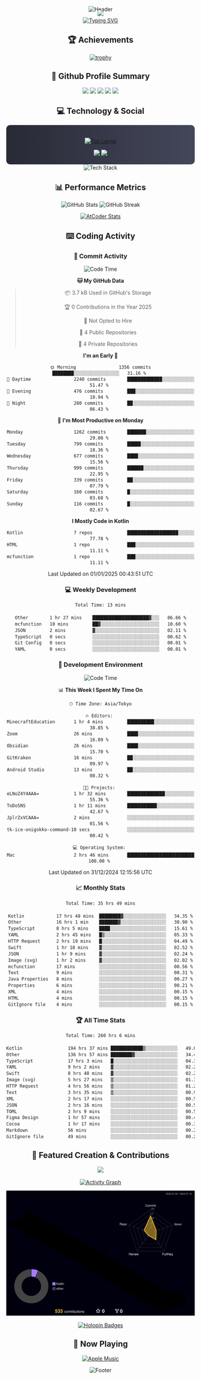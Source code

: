 <div align="center">
  
![Header](https://capsule-render.vercel.app/api?type=waving&color=gradient&customColorList=12&height=300&section=header&text=Welcome%20to%20Batapii's%20Universe&fontSize=50&animation=fadeIn&fontAlignY=40&desc=Android%20Developer%20|%20Kotlin%20LOVE%20)

<div style="margin-top: -20px;">
  <img src="https://readme-typing-svg.herokuapp.com/?lines=Crafting+Android+Experiences;Building+Tomorrow's+Apps+Today;Always+Learning,+Always+Growing&font=Fira%20Code&center=true&width=440&height=45&color=f75c7e&vCenter=true&size=22&pause=1000">
</div>

<a href="https://git.io/typing-svg">
  <img src="https://readme-typing-svg.demolab.com?font=Fira+Code&weight=600&size=28&duration=4000&pause=1000&center=true&vCenter=true&width=800&lines=Hey+there!+I'm+Batapii+%F0%9F%91%8B;Android+Developer+from+Japan+%F0%9F%87%AF%F0%9F%87%B5" alt="Typing SVG" />
</a>

## 🏆 Achievements

[![trophy](https://github-profile-trophy.vercel.app/?username=batapii&theme=onestar&no-frame=true&no-bg=true&column=8&rank=SECRET,SSS,SS,S,AAA,AA,A,B,C,?&margin-w=10&margin-h=10)](https://github.com/ryo-ma/github-profile-trophy)

## 🎯 Github Profile Summary

<div align="center">
  <img src="http://github-profile-summary-cards.vercel.app/api/cards/profile-details?username=batapii&theme=radical" />
  <img src="http://github-profile-summary-cards.vercel.app/api/cards/repos-per-language?username=batapii&theme=radical" />
  <img src="http://github-profile-summary-cards.vercel.app/api/cards/most-commit-language?username=batapii&theme=radical" />
  <img src="http://github-profile-summary-cards.vercel.app/api/cards/stats?username=batapii&theme=radical" />
  <img src="http://github-profile-summary-cards.vercel.app/api/cards/productive-time?username=batapii&theme=radical" />
</div>

## 💻 Technology & Social

<div align="center" style="background: linear-gradient(to right, #282A36, #44475A); padding: 20px; border-radius: 10px;">

[![Top Langs](https://github-readme-stats.vercel.app/api/top-langs/?username=batapii
)](https://github.com/anuraghazra/github-readme-stats)

<div style="margin-top: 15px">
<a href="https://github.com/batapii"><img src="https://img.shields.io/github/followers/batapii?style=for-the-badge&logo=github&label=Follow&color=ff6e96&labelColor=282A36"/></a>
<a href="https://twitter.com/batapii3939"><img src="https://img.shields.io/twitter/follow/batapii?style=for-the-badge&logo=twitter&color=1DA1F2&labelColor=282A36&label= Twitter"/></a>
</div>

</div>

<div align="center">
<img src="https://github-readme-tech-stack.vercel.app/api/cards?title=Tech+Stack&align=center&titleAlign=center&fontSize=20&lineHeight=10&lineCount=4&theme=github_dark&width=800&bg=%230D1117&badge=%23161B22&border=%2321262D&titleColor=%2358A6FF&line1=kotlin%2Ckotlin%2C0095D5%3Bandroid%2Candroid%2C00ff00%3Bjetpackcompose%2Cjetpack%2C4285F4%3B&line2=swift%2Cswift%2CFA7343%3Bfirebase%2Cfirebase%2CFFCA28%3Bgithub%2Cgithub%2C181717%3B&line3=typescript%2Ctypescript%2C3178C6%3Bgraphql%2Cgraphql%2CE10098%3Bsupabase%2Csupabase%2C3FCF8E%3B&line4=gradle%2Cgradle%2C02303A%3Bgitkraken%2Cgitkraken%2C179287%3Bpostman%2Cpostman%2CFF6C37%3B" alt="Tech Stack" />
</div>



## 📊 Performance Metrics

<div align="center">

![GitHub Stats](https://github-readme-stats.vercel.app/api?username=batapii&show_icons=true&theme=radical&hide_border=true&bg_color=0D1117)
![GitHub Streak](https://github-readme-streak-stats.herokuapp.com/?user=batapii&theme=radical&hide_border=true&background=0D1117)

[![AtCoder Stats](https://atcoder-readme-stats.vercel.app/stats/batapii3939?theme=dark&show_history=5&width=495)](https://github.com/iwbc-mzk/atcoder-readme-stats)

</div>

## ⌨️ Coding Activity

### 🌟 Commit Activity
<!--START_SECTION:commit-stats-->
![Code Time](http://img.shields.io/badge/Code%20Time-397%20hrs%203%20mins-blue)

**🐱 My GitHub Data** 

> 📦 3.7 kB Used in GitHub's Storage 
 > 
> 🏆 0 Contributions in the Year 2025
 > 
> 🚫 Not Opted to Hire
 > 
> 📜 4 Public Repositories 
 > 
> 🔑 4 Private Repositories 
 > 
**I'm an Early 🐤** 

```text
🌞 Morning                1356 commits        ████████░░░░░░░░░░░░░░░░░   31.16 % 
🌆 Daytime                2240 commits        █████████████░░░░░░░░░░░░   51.47 % 
🌃 Evening                476 commits         ███░░░░░░░░░░░░░░░░░░░░░░   10.94 % 
🌙 Night                  280 commits         ██░░░░░░░░░░░░░░░░░░░░░░░   06.43 % 
```
📅 **I'm Most Productive on Monday** 

```text
Monday                   1262 commits        ███████░░░░░░░░░░░░░░░░░░   29.00 % 
Tuesday                  799 commits         █████░░░░░░░░░░░░░░░░░░░░   18.36 % 
Wednesday                677 commits         ████░░░░░░░░░░░░░░░░░░░░░   15.56 % 
Thursday                 999 commits         ██████░░░░░░░░░░░░░░░░░░░   22.95 % 
Friday                   339 commits         ██░░░░░░░░░░░░░░░░░░░░░░░   07.79 % 
Saturday                 160 commits         █░░░░░░░░░░░░░░░░░░░░░░░░   03.68 % 
Sunday                   116 commits         █░░░░░░░░░░░░░░░░░░░░░░░░   02.67 % 
```


**I Mostly Code in Kotlin** 

```text
Kotlin                   7 repos             ███████████████████░░░░░░   77.78 % 
HTML                     1 repo              ███░░░░░░░░░░░░░░░░░░░░░░   11.11 % 
mcfunction               1 repo              ███░░░░░░░░░░░░░░░░░░░░░░   11.11 % 
```




 Last Updated on 01/01/2025 00:43:51 UTC
<!--END_SECTION:commit-stats-->

### 💻 Weekly Development
<!--START_SECTION:wakatime-->

```txt
Total Time: 13 mins

Other        1 hr 27 mins    █████████████████████▓░░░   86.66 %
mcfunction   10 mins         ██▓░░░░░░░░░░░░░░░░░░░░░░   10.60 %
JSON         2 mins          ▓░░░░░░░░░░░░░░░░░░░░░░░░   02.11 %
TypeScript   0 secs          ░░░░░░░░░░░░░░░░░░░░░░░░░   00.62 %
Git Config   0 secs          ░░░░░░░░░░░░░░░░░░░░░░░░░   00.01 %
YAML         0 secs          ░░░░░░░░░░░░░░░░░░░░░░░░░   00.01 %
```

<!--END_SECTION:wakatime-->

### 🔨 Development Environment
<!--START_SECTION:dev-stats-->
![Code Time](http://img.shields.io/badge/Code%20Time-397%20hrs%203%20mins-blue)

📊 **This Week I Spent My Time On** 

```text
🕑︎ Time Zone: Asia/Tokyo

🔥 Editors: 
MinecraftEducation       1 hr 4 mins         ██████████░░░░░░░░░░░░░░░   38.85 % 
Zoom                     26 mins             ████░░░░░░░░░░░░░░░░░░░░░   16.09 % 
Obsidian                 26 mins             ████░░░░░░░░░░░░░░░░░░░░░   15.70 % 
GitKraken                16 mins             ██░░░░░░░░░░░░░░░░░░░░░░░   09.97 % 
Android Studio           13 mins             ██░░░░░░░░░░░░░░░░░░░░░░░   08.32 % 

🐱‍💻 Projects: 
eLNoZ4Y4AAA=             1 hr 32 mins        ██████████████░░░░░░░░░░░   55.36 % 
ToDoSNS                  1 hr 11 mins        ███████████░░░░░░░░░░░░░░   42.67 % 
JplrZxVCAAA=             2 mins              ░░░░░░░░░░░░░░░░░░░░░░░░░   01.56 % 
tk-ice-onigokko-command-10 secs              ░░░░░░░░░░░░░░░░░░░░░░░░░   00.42 % 

💻 Operating System: 
Mac                      2 hrs 46 mins       █████████████████████████   100.00 % 
```


 Last Updated on 31/12/2024 12:15:56 UTC
<!--END_SECTION:dev-stats-->

### 📈 Monthly Stats
<!--START_SECTION:wakamonth-->

```txt
Total Time: 35 hrs 49 mins

Kotlin            17 hrs 48 mins  ████████▓░░░░░░░░░░░░░░░░   34.35 %
Other             16 hrs 1 min    ███████▓░░░░░░░░░░░░░░░░░   30.90 %
TypeScript        8 hrs 5 mins    ████░░░░░░░░░░░░░░░░░░░░░   15.61 %
YAML              2 hrs 45 mins   █▒░░░░░░░░░░░░░░░░░░░░░░░   05.33 %
HTTP Request      2 hrs 19 mins   █░░░░░░░░░░░░░░░░░░░░░░░░   04.49 %
Swift             1 hr 18 mins    ▓░░░░░░░░░░░░░░░░░░░░░░░░   02.52 %
JSON              1 hr 9 mins     ▓░░░░░░░░░░░░░░░░░░░░░░░░   02.24 %
Image (svg)       1 hr 2 mins     ▓░░░░░░░░░░░░░░░░░░░░░░░░   02.02 %
mcfunction        17 mins         ░░░░░░░░░░░░░░░░░░░░░░░░░   00.56 %
Text              9 mins          ░░░░░░░░░░░░░░░░░░░░░░░░░   00.31 %
Java Properties   8 mins          ░░░░░░░░░░░░░░░░░░░░░░░░░   00.27 %
Properties        6 mins          ░░░░░░░░░░░░░░░░░░░░░░░░░   00.21 %
XML               4 mins          ░░░░░░░░░░░░░░░░░░░░░░░░░   00.15 %
HTML              4 mins          ░░░░░░░░░░░░░░░░░░░░░░░░░   00.15 %
GitIgnore file    4 mins          ░░░░░░░░░░░░░░░░░░░░░░░░░   00.15 %
```

<!--END_SECTION:wakamonth-->

### 🏆 All Time Stats
<!--START_SECTION:wakaalltime-->

```txt
Total Time: 260 hrs 6 mins

Kotlin                 194 hrs 37 mins ████████████▒░░░░░░░░░░░░   49.02 %
Other                  136 hrs 57 mins ████████▓░░░░░░░░░░░░░░░░   34.49 %
TypeScript             17 hrs 3 mins   █░░░░░░░░░░░░░░░░░░░░░░░░   04.30 %
YAML                   9 hrs 2 mins    ▓░░░░░░░░░░░░░░░░░░░░░░░░   02.28 %
Swift                  8 hrs 48 mins   ▓░░░░░░░░░░░░░░░░░░░░░░░░   02.22 %
Image (svg)            5 hrs 27 mins   ▒░░░░░░░░░░░░░░░░░░░░░░░░   01.37 %
HTTP Request           4 hrs 56 mins   ▒░░░░░░░░░░░░░░░░░░░░░░░░   01.25 %
Text                   3 hrs 35 mins   ▒░░░░░░░░░░░░░░░░░░░░░░░░   00.90 %
XML                    2 hrs 17 mins   ░░░░░░░░░░░░░░░░░░░░░░░░░   00.58 %
JSON                   2 hrs 16 mins   ░░░░░░░░░░░░░░░░░░░░░░░░░   00.57 %
TOML                   2 hrs 9 mins    ░░░░░░░░░░░░░░░░░░░░░░░░░   00.54 %
Figma Design           1 hr 57 mins    ░░░░░░░░░░░░░░░░░░░░░░░░░   00.49 %
Cocoa                  1 hr 17 mins    ░░░░░░░░░░░░░░░░░░░░░░░░░   00.32 %
Markdown               56 mins         ░░░░░░░░░░░░░░░░░░░░░░░░░   00.24 %
GitIgnore file         49 mins         ░░░░░░░░░░░░░░░░░░░░░░░░░   00.21 %
```

<!--END_SECTION:wakaalltime-->


## 🌟 Featured Creation & Contributions

<div align="center">
  <a href="https://github.com/batapii/ToDoSNS">
    <img src="https://github-readme-stats.vercel.app/api/pin/?username=batapii&repo=ToDoSNS&theme=radical&hide_border=true&bg_color=0D1117" />
  </a>

[![Activity Graph](https://github-readme-activity-graph.vercel.app/graph?username=batapii&custom_title=Contribution%20Graph&hide_border=true&theme=radical&bg_color=0D1117)](https://github.com/ashutosh00710/github-readme-activity-graph)

![3D Contrib](./profile-3d-contrib/profile-night-rainbow.svg)

[![Holopin Badges](https://holopin.me/batapii)](https://holopin.io/@batapii)

</div>

## 🎵 Now Playing

<div align="center">
  
[![Apple Music](https://music-profile.rayriffy.com/theme/dark.svg?uid=001005.6598667d2ffd4a10a4f429edd0ba24c4.1156)](https://github.com/rayriffy/apple-music-github-profile)

</div>

![Footer](https://capsule-render.vercel.app/api?type=waving&color=gradient&customColorList=12&height=100&section=footer)

</div>

